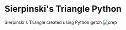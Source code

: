 # Sierpinski's Triangle Python
Sierpinski's Triangle created using Python 
getch
![crep](https://github.com/dumblole/Sierpinski-Triangle-Python/blob/master/images/fourth-degree-triangle.PNG)

